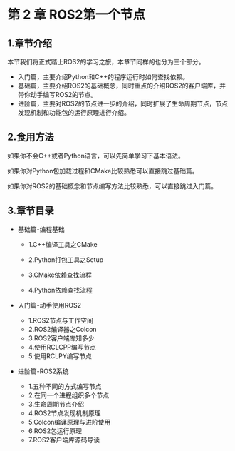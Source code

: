 # 第 2 章 ROS2第一个节点

## 1.章节介绍

本节我们将正式踏上ROS2的学习之旅，本章节同样的也分为三个部分。

- 入门篇，主要介绍Python和C++的程序运行时如何查找依赖。
- 基础篇，主要介绍ROS2的基础概念，同时重点的介绍ROS2的客户端库，并带你动手编写ROS2的节点。
- 进阶篇，主要对ROS2的节点进一步的介绍，同时扩展了生命周期节点，节点发现机制和功能包的运行原理进行介绍。

## 2.食用方法

如果你不会C++或者Python语言，可以先简单学习下基本语法。

如果你对Python包加载过程和CMake比较熟悉可以直接跳过基础篇。

如果你对ROS2的基础概念和节点编写方法比较熟悉，可以直接跳过入门篇。

## 3.章节目录

- 基础篇-编程基础

  - 1.C++编译工具之CMake

  - 2.Python打包工具之Setup

  - 3.CMake依赖查找流程

  - 4.Python依赖查找流程
- 入门篇-动手使用ROS2
  - 1.ROS2节点与工作空间
  - 2.ROS2编译器之Colcon
  - 3.ROS2客户端库知多少
  - 4.使用RCLCPP编写节点
  - 5.使用RCLPY编写节点
- 进阶篇-ROS2系统
  - 1.五种不同的方式编写节点
  - 2.在同一个进程组织多个节点
  - 3.生命周期节点介绍
  - 4.ROS2节点发现机制原理
  - 5.Colcon编译原理与进阶使用
  - 6.ROS2包运行原理
  - 7.ROS2客户端库源码导读



